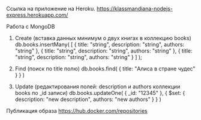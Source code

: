  Ссылка на приложение на Heroku.
 https://klassmandiana-nodejs-express.herokuapp.com/


Работа с MongoDB
1) Create (вставка данных минимум о двух книгах в коллекцию books)
db.books.insertMany( [
    {
        title: "string",
        description: "string",
        authors: "string"
    },
    {
        title: "string",
        description: "string",
        authors: "string"
    },
    {
        title: "string",
        description: "string",
        authors: "string"
    }
   ] );

2) Find (поиск по title полю)
db.books.find( {
   title: "Алиса в стране чудес" }
} )

3) Update (редактирования полей: description и authors коллекции books по _id записи)
db.books.updateOne(
   { _id: "12345" },
   {
     $set: { description: "new description", authors: "new authors" }
   }
)

Публикация образа
https://hub.docker.com/repositories